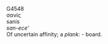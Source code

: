 <body>
  <p>G4548<br>  σανίς  <br> sanis  <br><i>san-ece‘ </i><br>Of uncertain affinity; a <i>plank:</i> - board.<br></p>
 </body>